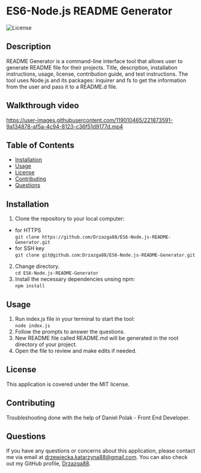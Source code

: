 # ES6-Node.js README Generator

![License](https://img.shields.io/badge/License-MIT-yellow.svg)

## Description

README Generator is a command-line interface tool that allows user to generate README file for their projects. Title, description, installation instructions, usage, license, contribution guide, and test instructions. The tool uses Node.js and its packages: inquirer and fs to get the information from the user and pass it to a README.d file.

## Walkthrough video

https://user-images.githubusercontent.com/119010465/221873591-9a134878-af5a-4c94-8123-c36f51d9177d.mp4

## Table of Contents

* [Installation](#installation)
* [Usage](#usage)
* [License](#license)
* [Contributing](#contributing)
* [Questions](#questions)

## Installation

1. Clone the repository to your local computer:
- for HTTPS <br> `git clone https://github.com/Drzazga88/ES6-Node.js-README-Generator.git`
- for SSH key <br> `git clone git@github.com:Drzazga88/ES6-Node.js-README-Generator.git`
2. Change directory. <br> `cd ES6-Node.js-README-Generator`
3. Install the necessary dependencies unsing npm: <br>
`npm install`

## Usage

1. Run index.js file in your terminal to start the tool: <br>
`node index.js` 
2. Follow the prompts to answer the questions. 
3. New README file called README.md will be generated in the root directory of your project. 
4. Open the file to review and make edits if needed.

## License

This application is covered under the MIT license.

## Contributing

Troubleshooting done with the help of Daniel Polak - Front End Developer.

## Questions
If you have any questions or concerns about this application, please contact me via email at drzewiecka.katarzyna88@gmail.com. You can also check out my GitHub profile, [Drzazga88](https://github.com/Drzazga88).
